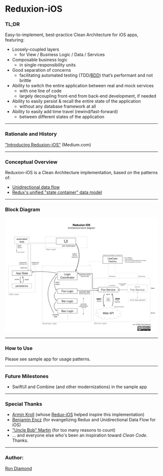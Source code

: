 
# Reduxion-iOS


### TL;DR
Easy-to-implement, best-practice Clean Architecture for iOS apps, featuring:  

+ Loosely-coupled layers
    - for View / Business Logic / Data / Services
+ Composable business logic
    - in single-responsibility units
+ Good separation of concerns
    - facilitating automated testing (TDD/[BDD](https://duckduckgo.com/?q=behavior+driven+development)) that’s performant and not brittle
+ Ability to switch the entire application between real and mock services
    - with one line of code
    - largely decoupling front-end from back-end development, if needed
+ Ability to easily persist & recall the entire state of the application
    - without any database framework at all
+ Ability to easily add time travel (rewind/fast-forward)
    - between different states of the application

---

### Rationale and History

["Introducing Reduxion-iOS"](https://ron-dev.medium.com/introducing-reduxion-ios-9e2ac5dcf054) (Medium.com)

---

### Conceptual Overview

Reduxion-iOS is a Clean Architecture implementation, based on the patterns of:
- [Unidirectional data flow](https://duckduckgo.com/?q=unidirectional%20data%20flow)
- [Redux's unified "state container" data model](https://duckduckgo.com/?q=redux%20%22state%20container%22)

---

### Block Diagram
![](./Reduxion%20iOS/Documentation/reduxion-ios-architecture-block-diagram.png)

---

### How to Use
Please see sample app for usage patterns.

---

### Future Milestones
- SwiftUI and Combine (and other modernizations) in the sample app

---

### Special Thanks
- [Armin Kroll](https://twitter.com/persival) (whose [Redux-iOS](https://github.com/armin/Redux-iOS) helped inspire this implementation)
- [Benjamin Encz](https://twitter.com/benjaminencz) (for evangelizing Redux and Unidirectional Data Flow for iOS)
- ["Uncle Bob" Martin](https://twitter.com/unclebobmartin) (for too many reasons to count)
- ... and everyone else who's been an inspiration toward *Clean Code*.  Thanks.

---

### Author:  
[Ron Diamond](https://www.rondiamond.net)
